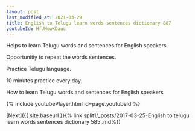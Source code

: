 ```yaml
---
layout: post
last_modified_at: 2021-03-29
title: English to Telugu learn words sentences dictionary 887 
youtubeId: HfUMowKDauc
---
```

 
 
Helps to learn Telugu words and sentences for English speakers.

Opportunitiy to repeat the words sentences. 

Practice Telugu language. 
 
10 minutes practice every day. 
 
How to learn Telugu words and sentences for English speakers 
 
{% include youtubePlayer.html id=page.youtubeId %}
 
 
[Next]({{ site.baseurl }}{% link  split1/_posts/2017-03-25-English to telugu learn words sentences dictionary 585 .md%})
 
